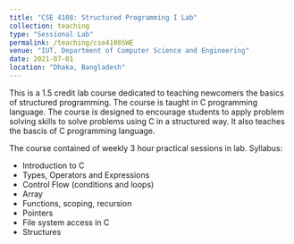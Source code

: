 ```yaml
---
title: "CSE 4108: Structured Programming I Lab"
collection: teaching
type: "Sessional Lab"
permalink: /teaching/cse4108SWE
venue: "IUT, Department of Computer Science and Engineering"
date: 2021-07-01
location: "Dhaka, Bangladesh"
---
```


This is a 1.5 credit lab course dedicated to teaching newcomers the basics of structured programming. The course is taught in C programming language. The course is designed to encourage students to apply problem solving skills to solve problems using C in a structured way. It also teaches the bascis of C programming language. 

The course contained of weekly 3 hour practical sessions in lab.
Syllabus:
<ul>
<li> Introduction to C</li>
<li> Types, Operators and Expressions</li>
<li> Control Flow (conditions and loops)</li>
<li> Array </li>
<li> Functions, scoping, recursion</li>
<li> Pointers</li>
<li> File system access in C </li>
<li> Structures </li>
</ul>